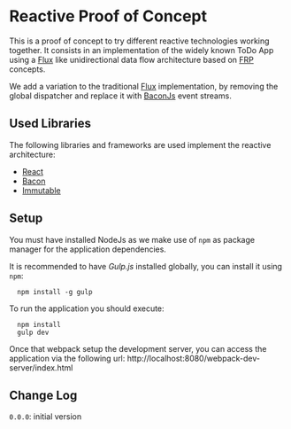 # Reactive Proof of Concept

This is a proof of concept to try different reactive technologies working together. It consists in an implementation of the widely known ToDo App using a [Flux][flux] like unidirectional data flow architecture based on [FRP][frp] concepts.

We add a variation to the traditional [Flux][flux] implementation, by removing the global dispatcher and replace it with [BaconJs][bacon] event streams.

## Used Libraries

The following libraries and frameworks are used implement the reactive architecture:

- [React][react]
- [Bacon][bacon]
- [Immutable][immutable]

## Setup

You must have installed NodeJs as we make use of `npm` as package manager for the application dependencies.

It is recommended to have _Gulp.js_ installed globally, you can install it using `npm`:

```shell
  npm install -g gulp
```

To run the application you should execute:

```shell
  npm install
  gulp dev
```

Once that webpack setup the development server, you can access the application via the following url:
http://localhost:8080/webpack-dev-server/index.html

## Change Log

`0.0.0`: initial version

[flux]: https://facebook.github.io/flux/
[react]: https://facebook.github.io/react/
[bacon]: https://baconjs.github.io/
[immutable]: https://facebook.github.io/immutable-js/
[frp]: http://en.wikipedia.org/wiki/Functional_reactive_programming

